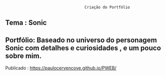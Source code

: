                                        Criação do Portfólio
Tema : Sonic
------------------------------------------------------------
Portfólio: Baseado no universo do personagem Sonic com detalhes e curiosidades , e um pouco sobre mim.
-----------------------------------------------------------------------------------------------------------------

Publicado : https://paulocervencove.github.io/PWEB/



